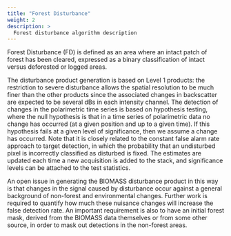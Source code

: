 ```yaml
---
title: "Forest Disturbance"
weight: 2
description: >
  Forest disturbance algorithm description
---
```


Forest Disturbance (FD) is defined as an area where an intact patch of forest has been cleared, expressed as a binary classification of intact versus deforested or logged areas.

The disturbance product generation is based on Level 1 products: the restriction to severe disturbance allows the spatial resolution to be much finer than the other products since the associated changes in backscatter are expected to be several dBs in each intensity channel. The detection of changes in the polarimetric time series is based on hypothesis testing, where the null hypothesis is that in a time series of polarimetric data no change has occurred (at a given position and up to a given time). If this hypothesis fails at a given level of significance, then we assume a change has occurred. Note that it is closely related to the constant false alarm rate approach to target detection, in which the probability that an undisturbed pixel is incorrectly classified as disturbed is fixed. The estimates are updated each time a new acquisition is added to the stack, and significance levels can be attached to the test statistics.

An open issue in generating the BIOMASS disturbance product in this way is that changes in the signal caused by disturbance occur against a general background of non-forest and environmental changes. Further work is required to quantify how much these nuisance changes will increase the false detection rate. An important requirement is also to have an initial forest mask, derived from the BIOMASS data themselves or from some other source, in order to mask out detections in the non-forest areas.